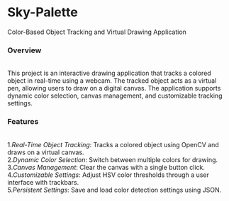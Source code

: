# Sky-Palette
Color-Based Object Tracking and Virtual Drawing Application
<br>
<h3>Overview</h3>
<br>
This project is an interactive drawing application that tracks a colored object in real-time using a webcam. The tracked object acts as a virtual pen, allowing users to draw on a digital canvas. The application supports dynamic color selection, canvas management, and customizable tracking settings.
<br>
<h3>Features</h3>
<br>
1.<i>Real-Time Object Tracking</i>: Tracks a colored object using OpenCV and draws on a virtual canvas.<br>
2.<i>Dynamic Color Selection</i>: Switch between multiple colors for drawing.<br>
3.<i>Canvas Management</i>: Clear the canvas with a single button click.<br>
4.<i>Customizable Settings</i>: Adjust HSV color thresholds through a user interface with trackbars.<br>
5.<i>Persistent Settings</i>: Save and load color detection settings using JSON.<br>
